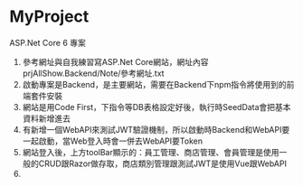 # MyProject
ASP.Net Core 6 專案
1. 參考網址與自我練習寫ASP.Net Core網站，網址內容prjAllShow.Backend/Note/參考網址.txt
2. 啟動專案是Backend，是主要網站，需要在Backend下npm指令將使用到的前端套件安裝
3. 網站是用Code First，下指令等DB表格設定好後，執行時SeedData會把基本資料新增進去
4. 有新增一個WebAPI來測試JWT驗證機制，所以啟動時Backend和WebAPI要一起啟動，當Web登入時會一併去WebAPI要Token
5. 網站登入後，上方toolBar顯示的：員工管理、商店管理、會員管理是使用一般的CRUD跟Razor做存取，商店類別管理跟測試JWT是使用Vue跟WebAPI
6. 
